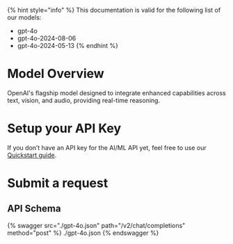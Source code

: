 [#references:start]: <> ({ "template": "openapi" })
{% hint style="info" %}
This documentation is valid for the following list of our models:
* gpt-4o
* gpt-4o-2024-08-06
* gpt-4o-2024-05-13
{% endhint %}

# Model Overview
OpenAI&#x27;s flagship model designed to integrate enhanced capabilities across text, vision, and audio, providing real-time reasoning.

# Setup your API Key
If you don’t have an API key for the AI/ML API yet, feel free to use our [Quickstart guide](https://docs.aimlapi.com/quickstart/setting-up).

# Submit a request
## API Schema
{% swagger src="./gpt-4o.json" path="/v2/chat/completions" method="post" %}
./gpt-4o.json
{% endswagger %}

[#references:end]: <> ({})